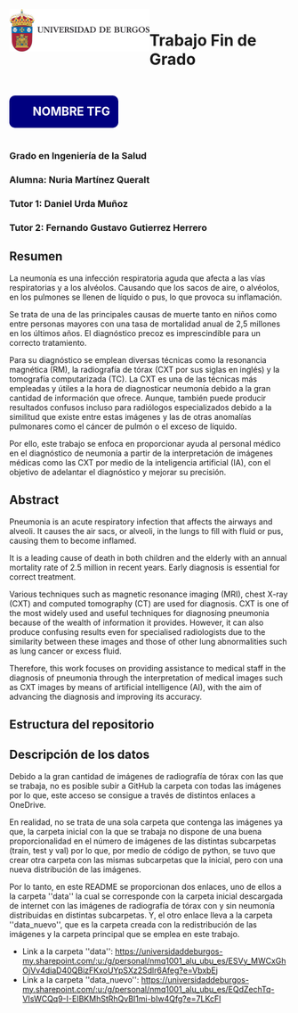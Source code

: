 <img style="float:left" width="50%" src="/codigo/pics/Universidad Burgos.png">

# Trabajo Fin de Grado

<h2 style="display: inline-block; padding: 4mm; padding-left: 2em; background-color: navy; line-height: 1.3em; color: white; border-radius: 10px;">NOMBRE TFG</h2>

### Grado en Ingeniería de la Salud 

### Alumna: **Nuria Martínez Queralt**  
### Tutor 1: **Daniel Urda Muñoz**  
### Tutor 2: **Fernando Gustavo Gutierrez Herrero**  

## **Resumen**
La neumonía es una infección respiratoria aguda que afecta a las vías respiratorias y a los alvéolos. Causando que los sacos de aire, o alvéolos, en los pulmones se llenen de líquido o pus, lo que provoca su inflamación. 

Se trata de una de las principales causas de muerte tanto en niños como entre personas mayores con una tasa de mortalidad anual de 2,5 millones en los últimos años. El diagnóstico precoz es imprescindible para un correcto tratamiento.

Para su diagnóstico se emplean diversas técnicas como la resonancia magnética (RM), la radiografía de tórax (CXT por sus siglas en inglés) y la tomografía computarizada (TC). La CXT es una de las técnicas más empleadas y útiles a la hora de diagnosticar neumonía debido a la gran cantidad de información que ofrece. Aunque, también puede producir resultados confusos incluso para radiólogos especializados debido a la similitud que existe entre estas imágenes y las de otras anomalías pulmonares como el cáncer de pulmón o el exceso de líquido.

Por ello, este trabajo se enfoca en proporcionar ayuda al personal médico en el diagnóstico de neumonía a partir de la interpretación de imágenes médicas como las CXT por medio de la inteligencia artificial (IA), con el objetivo de adelantar el diagnóstico y mejorar su precisión.

## **Abstract**
Pneumonia is an acute respiratory infection that affects the airways and alveoli. It causes the air sacs, or alveoli, in the lungs to fill with fluid or pus, causing them to become inflamed. 

It is a leading cause of death in both children and the elderly with an annual mortality rate of 2.5 million in recent years. Early diagnosis is essential for correct treatment.

Various techniques such as magnetic resonance imaging (MRI), chest X-ray (CXT) and computed tomography (CT) are used for diagnosis. CXT is one of the most widely used and useful techniques for diagnosing pneumonia because of the wealth of information it provides. However, it can also produce confusing results even for specialised radiologists due to the similarity between these images and those of other lung abnormalities such as lung cancer or excess fluid.

Therefore, this work focuses on providing assistance to medical staff in the diagnosis of pneumonia through the interpretation of medical images such as CXT images by means of artificial intelligence (AI), with the aim of advancing the diagnosis and improving its accuracy.

## **Estructura del repositorio**

## **Descripción de los datos**
Debido a la gran cantidad de imágenes de radiografía de tórax con las que se trabaja, no es posible subir a GitHub la carpeta con todas las imágenes por lo que, este acceso se consigue a través de distintos enlaces a OneDrive.

En realidad, no se trata de una sola carpeta que contenga las imágenes ya que, la carpeta inicial con la que se trabaja no dispone de una buena proporcionalidad en el número de imágenes de las distintas subcarpetas (train, test y val) 
por lo que, por medio de código de python, se tuvo que crear otra carpeta con las mismas subcarpetas que la inicial, pero con una nueva distribución de las imágenes.

Por lo tanto, en este README se proporcionan dos enlaces, uno de ellos a la carpeta ''data'' la cual se corresponde con la carpeta inicial descargada de internet con las imágenes de radiografía de tórax con y sin neumonía
distribuidas en distintas subcarpetas. Y, el otro enlace lleva a la carpeta ''data_nuevo'', que es la carpeta creada con la redistribución de las imágenes y la carpeta principal que se emplea en este trabajo.

- Link a la carpeta ''data'': https://universidaddeburgos-my.sharepoint.com/:u:/g/personal/nmq1001_alu_ubu_es/ESVy_MWCxGhOjVv4diaD40QBizFKxoUYpSXz2Sdlr6Afeg?e=VbxbEj
- Link a la carpeta ''data_nuevo'': https://universidaddeburgos-my.sharepoint.com/:u:/g/personal/nmq1001_alu_ubu_es/EQdZechTq-VIsWCQq9-I-EIBKMhStRhQvBI1mi-bIw4Qfg?e=7LKcFl
